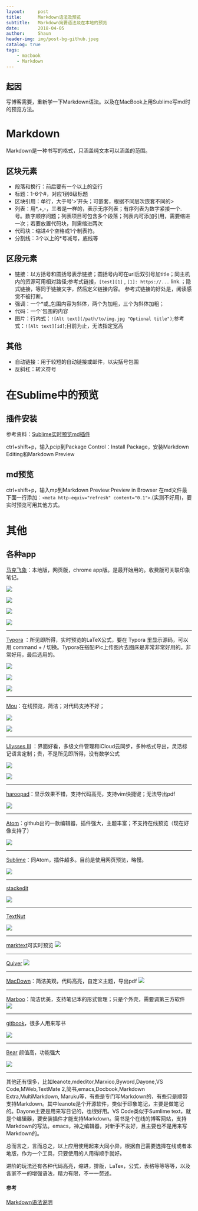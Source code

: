 ```yaml
---
layout:     post
title:      Markdown语法及预览
subtitle:	Markdown简要语法及在本地的预览
date:       2018-04-05
author:     Shaun
header-img: img/post-bg-github.jpeg
catalog: true
tags:
    - macbook
    - Markdown
---
```


## 起因

写博客需要，重新学一下Markdown语法。以及在MacBook上用Sublime写md时的预览方法。

# Markdown
Markdown是一种书写的格式，只涵盖纯文本可以涵盖的范围。

## 区块元素
* 段落和换行：前后要有一个以上的空行
* 标题：1-6个#，对应1到6级标题
* 区块引用：单行，大于号‘>’开头；可嵌套，根据不同层次嵌套不同的>
* 列表：用\*,\+,\-，三者是一样的，表示无序列表；有序列表为数字紧接一个.号。数字顺序问题；列表项目可包含多个段落；列表内可添加引用，需要缩进一次；若要放置代码块，则需缩进两次
* 代码块：缩进4个空格或1个制表符。
* 分割线：3个以上的\*号减号，底线等

## 区段元素
* 链接：以方括号和圆括号表示链接；圆括号内可在url后双引号加title；同主机内的资源可用相对路径;参考式链接，`[test][1]` , `[1]: https://...` link.；隐式链接，等同于链接文字，然后定义链接内容。 参考式链接的好处是，阅读感觉不被打断。
* 强调：一个\*或\_包围内容为斜体，两个为加粗，三个为斜体加粗；
* 代码：一个\`包围的内容
* 图片：行内式：`![Alt text](/path/to/img.jpg "Optional title")`;参考式：`![Alt text][id]`;目前为止，无法指定宽高

## 其他
* 自动链接：用于较短的自动链接或邮件，以尖括号包围
* 反斜杠：转义符号

# 在Sublime中的预览

## 插件安装
参考资料：[Sublime实时预览md插件](http://www.360doc.com/content/17/0827/11/13561030_682462772.shtml)

ctrl+shift+p，输入pcip到Package Control：Install Package，安装Markdown Editing和Markdown Preview

## md预览
ctrl+shift+p，输入mp到Markdown Preview:Preview in Browser
在md文件最下面一行添加：`<meta http-equiv="refresh" content="0.1">`.(实测不好用)，要实时预览可用其他方式。

# 其他
## 各种app
[马克飞象](https://maxiang.io/)：本地版，网页版，chrome app版。是最开始用的。收费版可关联印象笔记。

![](https://timgsa.baidu.com/timg?image&quality=80&size=b9999_10000&sec=1522949518172&di=11e3dfdddc70f72beb30f8dad0ca1f61&imgtype=0&src=http%3A%2F%2Feasyread.ph.126.net%2Flq2cJjOgxiBi5dlemfaJhg%3D%3D%2F7916703622314805815.jpg)

![](https://timgsa.baidu.com/timg?image&quality=80&size=b9999_10000&sec=1522949483069&di=a2651b99c5562ce95ec7c46a89078f9c&imgtype=0&src=http%3A%2F%2Fimg.kuqin.com%2Fupimg%2Fallimg%2F141112%2F2052114611-3.png)

![](https://timgsa.baidu.com/timg?image&quality=80&size=b9999_10000&sec=1522949486336&di=2157c5dfaa9ae68d2456cc48cb5df0ab&imgtype=0&src=http%3A%2F%2Fimage.codes51.com%2FArticle%2Fimage%2F20160319%2F20160319082356_6389.png)

![](https://timgsa.baidu.com/timg?image&quality=80&size=b9999_10000&sec=1522949522020&di=889a1cfa7f4990573731a58703d3a84d&imgtype=0&src=http%3A%2F%2Faliyunzixunbucket.oss-cn-beijing.aliyuncs.com%2Fjpg%2F0bf0d8946c7130b2919c86d6759e7bbd.jpg%3Fx-oss-process%3Dimage%2Fresize%2Cp_100%2Fauto-orient%2C1%2Fquality%2Cq_90%2Fformat%2Cjpg%2Fwatermark%2Cimage_eXVuY2VzaGk%3D%2Ct_100)

******

[Typora](https://typora.io/) ：所见即所得，实时预览的LaTeX公式，要在 Typora 里显示源码，可以用 command + / 切换。Typora在搭配iPic上传图片去图床是非常非常好用的。非常好用，最后选用的。

![](https://timgsa.baidu.com/timg?image&quality=80&size=b9999_10000&sec=1522949664369&di=ebe01d7a68749d7722073de982fced7e&imgtype=0&src=http%3A%2F%2Fimg.smzy.com%2Fimges%2F2017%2F0622%2F20170622092419560.jpg)

![](https://timgsa.baidu.com/timg?image&quality=80&size=b9999_10000&sec=1522949662365&di=8496132ca92ccbb0b0b9dd17e62d0b20&imgtype=0&src=http%3A%2F%2Fimg.zcool.cn%2Fcommunity%2F02785357911ed60000012e7e4762a3.jpg)

![](https://timgsa.baidu.com/timg?image&quality=80&size=b9999_10000&sec=1522949664105&di=6009aa01da0f18b526c362e27e7213e6&imgtype=0&src=http%3A%2F%2Fww2.sinaimg.cn%2Flarge%2F97ded95egw1f7zacoxfhfj21hc0sm0wm.jpg)

******

[Mou](http://25.io/mou/)：在线预览，简洁；对代码支持不好；

![](https://timgsa.baidu.com/timg?image&quality=80&size=b9999_10000&sec=1522949812715&di=c6cc8bf2ea899a5c7edcbb20dc0f5dee&imgtype=0&src=http%3A%2F%2Fmac.quweiwu.com%2Fuploads%2Fscreenshots%2Fmac_20121108144840_ba873799b2.png)

![](https://timgsa.baidu.com/timg?image&quality=80&size=b9999_10000&sec=1522949850456&di=3c08dac78c2f266a62cdc686692233a9&imgtype=0&src=http%3A%2F%2Fimages2015.cnblogs.com%2Fblog%2F764197%2F201601%2F764197-20160126160101551-1933461185.png)

******

[Ulysses III](https://ulyssesapp.com/) ：界面好看，多级文件管理和iCloud云同步，多种格式导出，灵活标记语言定制；贵，不是所见即所得，没有数学公式

![](https://timgsa.baidu.com/timg?image&quality=80&size=b9999_10000&sec=1522984295883&di=3753a3cb2430cf857a6d48f2bcac9b5b&imgtype=0&src=http%3A%2F%2Fwww.pc6.com%2Fup%2F2014-5%2F13994410948801222.jpg)

![](https://timgsa.baidu.com/timg?image&quality=80&size=b9999_10000&sec=1522984291689&di=75e3f19d831e6c7fa8436005d68d230e&imgtype=0&src=http%3A%2F%2Fwww.cncrk.com%2Fup%2F1503%2F201503171301568468.jpg)

******

[haroopad](http://pad.haroopress.com/)：显示效果不错，支持代码高亮，支持vim快捷键；无法导出pdf

![](https://timgsa.baidu.com/timg?image&quality=80&size=b9999_10000&sec=1522984494795&di=3c49b4dca81db28af9af5be56f517517&imgtype=jpg&src=http%3A%2F%2Fimg3.imgtn.bdimg.com%2Fit%2Fu%3D4288014583%2C1299116437%26fm%3D214%26gp%3D0.jpg)

******

[Atom](https://atom.io/)：github出的一款编辑器，插件强大，主题丰富；不支持在线预览（现在好像支持了）

![](https://timgsa.baidu.com/timg?image&quality=80&size=b9999_10000&sec=1522984657156&di=79a1bc07e4142db8f1ca0922ff53cec6&imgtype=jpg&src=http%3A%2F%2Fimg2.imgtn.bdimg.com%2Fit%2Fu%3D2470201542%2C2653351995%26fm%3D214%26gp%3D0.jpg)

******

[Sublime](https://www.sublimetext.com/)：同Atom，插件超多。目前是使用网页预览，略慢。

![](https://timgsa.baidu.com/timg?image&quality=80&size=b9999_10000&sec=1522984733855&di=0598b9636dbd2406f842f16ba525bfa6&imgtype=0&src=http%3A%2F%2Fimages0.cnblogs.com%2Fblog2015%2F763969%2F201506%2F141310043946500.png)

******

[stackedit](https://stackedit.io/)

![](https://timgsa.baidu.com/timg?image&quality=80&size=b9999_10000&sec=1522984844539&di=a82f142bdd9ee019fbad61a0fb748210&imgtype=0&src=http%3A%2F%2Fstatic.open-open.com%2Fnews%2FuploadImg%2F20150321%2F20150321180401_418.png)

******

[TextNut](http://www.textnutwriter.com/)

![](https://timgsa.baidu.com/timg?image&quality=80&size=b9999_10000&sec=1522984869580&di=eec026de6005052564772ce6f3605652&imgtype=0&src=http%3A%2F%2Fpic.orsoon.com%2Fuploads%2Fallimg%2F62841453452020.jpg)

******

[marktext](https://github.com/marktext/marktext)可实时预览
![](https://dn-cnode.qbox.me/FvWhG1Ke30sJZ7kUf9QzERBcSCDm)

******

[Quiver](http://happenapps.com/#quiver)
![](https://pix.waerfa.com/2015/12/Quiver%20four%20cells.png)

******

[MacDown](http://macdown.uranusjr.com/)：简洁美观，代码高亮，自定义主题，导出pdf
![](http://macdown.uranusjr.com/static/images/macdown-demo.png)

******

[Marboo](http://marboo.io/)：简洁优美，支持笔记本的形式管理；只是个外壳，需要调第三方软件
![](http://medis.qiniudn.com/1.jpg)

******

[gitbook](https://legacy.gitbook.com/)，很多人用来写书

![](https://timgsa.baidu.com/timg?image&quality=80&size=b9999_10000&sec=1522985215931&di=79e93e1681757f3258902f8c168b32ae&imgtype=0&src=http%3A%2F%2Fi-3.yxdown.com%2F2015%2F12%2F30%2Fb66107b8-c76e-4dc4-92f8-4d5965d37993.png)

******

[Bear](http://www.bear-writer.com/) 颜值高，功能强大

![](https://pix.waerfa.com/Bear%20demo%201.gif)

******

其他还有很多，比如leanote,mdeditor,Marxico,Byword,Dayone,VS Code,MWeb,TextMate 2,简书,emacs,Docbook,Markdown Extra,MultiMarkdown, Maruku等，有些是专门写Markdown的，有些只是顺带支持Markdown。其中leanote是个开源软件，类似于印象笔记，主要是做笔记的。Dayone主要是用来写日记的，也很好用。VS Code类似于Sumlime text，就是个编辑器，要安装插件才能支持Markdown。简书是个在线的博客网站，支持Markdown的写法。emacs，神之编辑器，对新手不友好，且主要也不是用来写Markdown的。

总而言之，言而总之，以上应用使用起来大同小异，根据自己需要选择在线或者本地版，作为一个工具，只要使用的人用得顺手就好。

进阶的玩法还有各种代码高亮，缩进，排版，LaTex，公式，表格等等等等，以及各家不一的增强语法，精力有限，不一一赘述。


#### 参考

[Markdown语法说明](https://www.appinn.com/markdown/)











